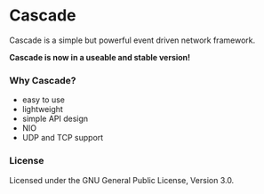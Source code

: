 # Cascade
Cascade is a simple but powerful event driven network framework.

**Cascade is now in a useable and stable version!**

### Why Cascade?
- easy to use
- lightweight
- simple API design
- NIO
- UDP and TCP support



### License
Licensed under the GNU General Public License, Version 3.0.
